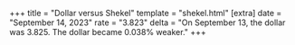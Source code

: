 +++
title = "Dollar versus Shekel"
template = "shekel.html"
[extra]
date = "September 14, 2023"
rate = "3.823"
delta = "On September 13, the dollar was 3.825. The dollar became 0.038% weaker."
+++

